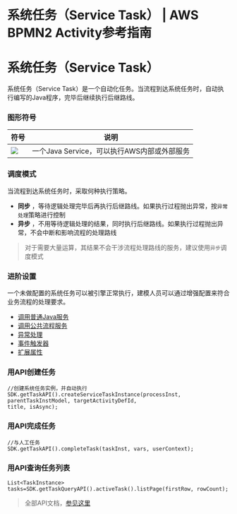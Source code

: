 # 系统任务（Service Task） | AWS BPMN2 Activity参考指南

# 系统任务（Service Task）

系统任务（Service Task）是一个自动化任务。当流程到达系统任务时，自动执行编写的Java程序，完毕后继续执行后继路线。

### 图形符号

符号 | 说明  
---|---  
![](https://docs.awspaas.com/reference-guide/aws-paas-process-activity-reference-guide/activities/2.png) | 一个Java Service，可以执行AWS内部或外部服务  
  
### 调度模式

当流程到达系统任务时，采取何种执行策略。

  * **同步** ，等待逻辑处理完毕后再执行后继路线。如果执行过程抛出异常，按`异常处理`策略进行控制
  * **异步** ，不用等待逻辑处理的结果，同时执行后继路线。如果执行过程抛出异常，不会中断和影响流程的处理路线

> 对于需要大量运算，其结果不会干涉流程处理路线的服务，建议使用`异步`调度模式

### 进阶设置

一个未做配置的系统任务可以被引擎正常执行，建模人员可以通过增强配置来符合业务流程的处理要求。

  * [调用普通Java服务](<java_service.html>)
  * [调用公共流程服务](<process_service.html>)
  * [异常处理](<exception.html>)
  * [事件触发器](<event.html>)
  * [扩展属性](<advance_property.html>)

### 用API创建任务
    
    
    //创建系统任务实例，并自动执行
    SDK.getTaskAPI().createServiceTaskInstance(processInst, parentTaskInstModel, targetActivityDefId,
    title, isAsync);
    

### 用API完成任务
    
    
    //与人工任务
    SDK.getTaskAPI().completeTask(taskInst, vars, userContext);
    

### 用API查询任务列表
    
    
    List<TaskInstance> tasks=SDK.getTaskQueryAPI().activeTask().listPage(firstRow, rowCount);
    

> 全部API文档，[参见这里](<https://docs.awspaas.com/reference-guide/aws-paas-api-guide/native/java_doc.html>)
